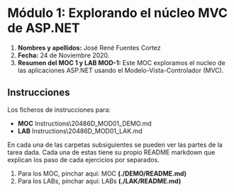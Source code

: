 # Módulo 1: Explorando el núcleo MVC de ASP.NET



1. **Nombres y apellidos:** José René Fuentes Cortez
2. **Fecha:** 24 de Noviembre 2020.
3. **Resumen del MOC 1 y LAB MOD-1:** Este MOC exploramos el nucleo de las aplicaciones ASP.NET usando el Modelo-Vista-Controlador (MVC). 


## Instrucciones

Los ficheros de instrucciones para:

- **MOC** Instructions\20486D_MOD01_DEMO.md
- **LAB** Instructions\20486D_MOD01_LAK.md

En cada una de las carpetas subsiguientes se pueden ver las partes de la tarea dada. Cada una de estas tiene su propio README markdown que explican los paso de cada ejercicios por separados.

1. Para los MOC, pinchar aquí: MOC **(./DEMO/README.md)**
2. Para los LABs, pinchar aquí: LABs **(./LAK/README.md)**











